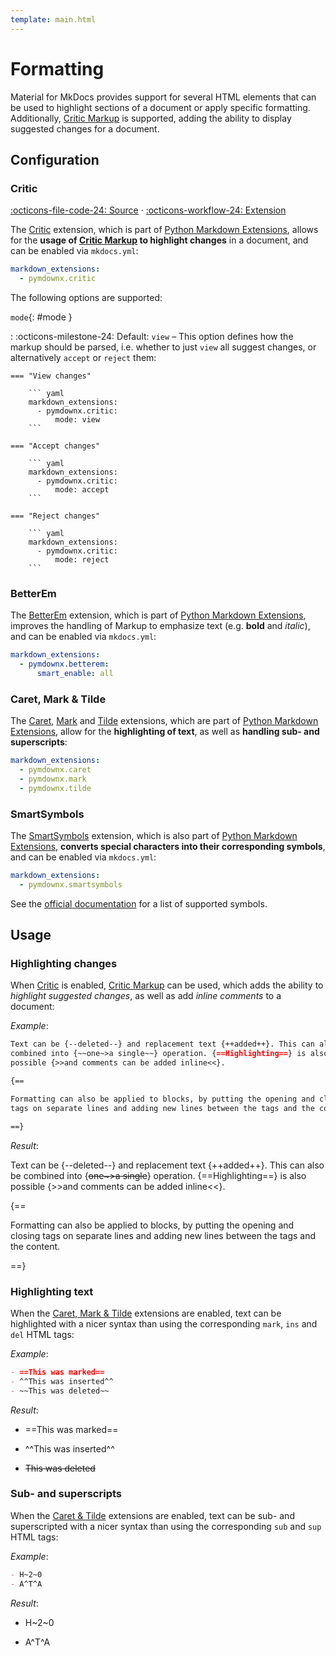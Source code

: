 ```yaml
---
template: main.html
---
```


# Formatting

Material for MkDocs provides support for several HTML elements that can be used 
to highlight sections of a document or apply specific formatting. Additionally, 
[Critic Markup][1] is supported, adding the ability to display suggested changes
for a document.

  [1]: http://criticmarkup.com/

## Configuration

### Critic

[:octicons-file-code-24: Source][2] · [:octicons-workflow-24: Extension][3]

The [Critic][3] extension, which is part of [Python Markdown Extensions][4], 
allows for the __usage of [Critic Markup][1] to highlight changes__ in a
document, and can be enabled via `mkdocs.yml`:

``` yaml
markdown_extensions:
  - pymdownx.critic
```

The following options are supported:

`mode`{: #mode }

:   :octicons-milestone-24: Default: `view` – This option defines how the markup 
    should be parsed, i.e. whether to just `view` all suggest changes, or
    alternatively `accept` or `reject` them:

    === "View changes"

        ``` yaml
        markdown_extensions:
          - pymdownx.critic:
              mode: view
        ```

    === "Accept changes"

        ``` yaml
        markdown_extensions:
          - pymdownx.critic:
              mode: accept
        ```

    === "Reject changes"

        ``` yaml
        markdown_extensions:
          - pymdownx.critic:
              mode: reject
        ```

  [2]: https://github.com/squidfunk/mkdocs-material/blob/master/src/assets/stylesheets/main/extensions/pymdownx/_critic.scss
  [3]: https://facelessuser.github.io/pymdown-extensions/extensions/critic/
  [4]: https://facelessuser.github.io/pymdown-extensions/

### BetterEm

The [BetterEm][5] extension, which is part of [Python Markdown Extensions][4], 
improves the handling of Markup to emphasize text (e.g. __bold__  and _italic_), 
and can be enabled via `mkdocs.yml`:

``` yaml
markdown_extensions:
  - pymdownx.betterem:
      smart_enable: all
```

  [5]: https://facelessuser.github.io/pymdown-extensions/extensions/betterem/

### Caret, Mark & Tilde

The [Caret][6], [Mark][7] and [Tilde][8] extensions, which are part of [Python 
Markdown Extensions][4], allow for the __highlighting of text__, as well as
__handling sub- and superscripts__:

``` yaml
markdown_extensions:
  - pymdownx.caret
  - pymdownx.mark
  - pymdownx.tilde
```

  [6]: https://facelessuser.github.io/pymdown-extensions/extensions/caret/
  [7]: https://facelessuser.github.io/pymdown-extensions/extensions/mark/
  [8]: https://facelessuser.github.io/pymdown-extensions/extensions/tilde/

### SmartSymbols

The [SmartSymbols][9] extension, which is also part of [Python Markdown 
Extensions][4], __converts special characters into their corresponding
symbols__, and can be enabled via `mkdocs.yml`:

``` yaml
markdown_extensions:
  - pymdownx.smartsymbols
```

See the [official documentation][9] for a list of supported symbols.

  [9]: https://facelessuser.github.io/pymdown-extensions/extensions/smartsymbols/

## Usage

### Highlighting changes

When [Critic][10] is enabled, [Critic Markup][1] can be used, which adds the
ability to _highlight suggested changes_, as well as add _inline comments_ to a 
document:

  [10]: #critic

_Example_:

``` markdown
Text can be {​--deleted--} and replacement text {​++added++}. This can also be
combined into {​~~one~>a single~~} operation. {​==Highlighting==} is also
possible {​>>and comments can be added inline<<}.

{​==

Formatting can also be applied to blocks, by putting the opening and closing
tags on separate lines and adding new lines between the tags and the content.

==}
```

_Result_:

Text can be {--deleted--} and replacement text {++added++}. This can also be
combined into {~~one~>a single~~} operation. {==Highlighting==} is also
possible {>>and comments can be added inline<<}.

{==

Formatting can also be applied to blocks, by putting the opening and closing
tags on separate lines and adding new lines between the tags and the content.

==}

### Highlighting text

When the [Caret, Mark & Tilde][11] extensions are enabled, text can be 
highlighted with a nicer syntax than using the corresponding `mark`, `ins` and 
`del` HTML tags:

_Example_:

``` markdown 
- ==This was marked==
- ^^This was inserted^^
- ~~This was deleted~~
```

_Result_:

- ==This was marked==
- ^^This was inserted^^
- ~~This was deleted~~

  [11]: #caret-mark-tilde

### Sub- and superscripts

When the [Caret & Tilde][11] extensions are enabled, text can be sub- and 
superscripted with a nicer syntax than using the corresponding `sub` and `sup` 
HTML tags:

_Example_:

``` markdown 
- H~2~0
- A^T^A
```

_Result_:

- H~2~0
- A^T^A

  [11]: #caret-mark-tilde

